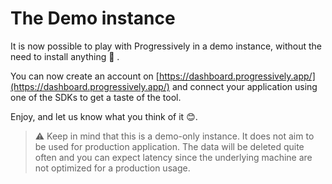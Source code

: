 # The Demo instance

It is now possible to play with Progressively in a demo instance, without the need to install anything :tada: .

You can now create an account on [https://dashboard.progressively.app/](https://dashboard.progressively.app/) and connect your application using one of the SDKs to get a taste of the tool.

Enjoy, and let us know what you think of it :blush:.

> :warning: Keep in mind that this is a demo-only instance. It does not aim to be used for production application. The data will be deleted quite often and you can expect latency since the underlying machine are not optimized for a production usage.
